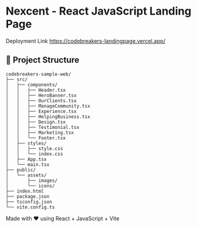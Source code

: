 # Nexcent - React JavaScript Landing Page

Deployment Link
https://codebreakers-landingpage.vercel.app/

## 📁 Project Structure

```
codebreakers-sample-web/
├── src/
│   ├── components/
│   │   ├── Header.tsx
│   │   ├── HeroBanner.tsx
│   │   ├── OurClients.tsx
│   │   ├── ManageCommunity.tsx
│   │   ├── Experience.tsx
│   │   ├── HelpingBusiness.tsx
│   │   ├── Design.tsx
│   │   ├── Testimonial.tsx
│   │   ├── Marketing.tsx
│   │   └── Footer.tsx
│   ├── styles/
│   │   ├── style.css
│   │   └── index.css
│   ├── App.tsx
│   └── main.tsx
├── public/
│   └── assets/
│       ├── images/
│       └── icons/
├── index.html
├── package.json
├── tsconfig.json
└── vite.config.ts
```
Made with ❤️ using React + JavaScript + Vite
